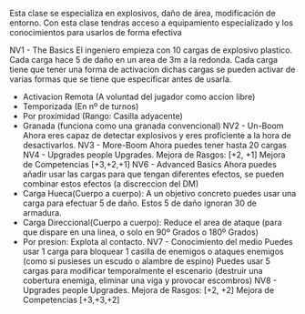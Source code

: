 
Esta clase se especializa en explosivos, daño de área, modificación de entorno.
Con esta clase tendras acceso a equipamiento especializado y los conocimientos para usarlos de forma efectiva


NV1 - The Basics
	El ingeniero empieza con 10 cargas de explosivo plastico.
	Cada carga hace 5 de daño en un area de 3m a la redonda.
	Cada carga tiene que tener una forma de activacion 
	dichas cargas se pueden activar de varias formas que se tiene que especificar antes de usarla.
- Activacion Remota (A voluntad del jugador como accion libre) 
- Temporizada (En nº de turnos)
- Por proximidad (Rango: Casilla adyacente)
- Granada (funciona como una granada convencional)
NV2 - Un-Boom
	Ahora eres capaz de detectar explosivos y eres proficiente a la hora de desactivarlos.
NV3 - More-Boom
	Ahora puedes tener hasta 20 cargas 
NV4 - Upgrades people Upgrades.
	Mejora de Rasgos: \[+2, +1\]
	Mejora de Competencias \[+3,+2,+1\]
NV6 - Advanced Basics
	Ahora puedes añadir usar las cargas para que tengan diferentes efectos, se pueden combinar estos efectos (a discreccion del DM)
- Carga Hueca(Cuerpo a cuerpo): A un objetivo concreto puedes usar una carga para efectuar 5 de daño. Estos 5 de daño ignoran 30 de armadura.
- Carga Direccional(Cuerpo a cuerpo): Reduce el area de ataque (para que dispare en una linea, o solo en 90º Grados o 180º Grados)
- Por presion: Explota al contacto.
NV7 - Conocimiento del medio
	Puedes usar 1 carga para bloquear 1 casilla de enemigos o ataques enemigos (como si pusieses un escudo o alambre de espino)
	Puedes usar 5 cargas para modificar temporalmente el escenario (destruir una cobertura enemiga, eliminar una viga y provocar escombros)
NV8 - Upgrades people Upgrades.
	Mejora de Rasgos: \[+2, +2\]
	Mejora de Competencias \[+3,+3,+2\]
